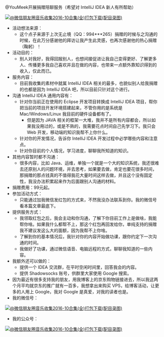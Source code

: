 

@YouMeek开展捐赠陪聊服务（希望对 IntelliJ IDEA 新人有所帮助）

<p>
	<a href="http://img.youmeek.com/2016/judasn-mymusic-2016-10-A.jpg">
	<img src="http://img.youmeek.com/2016/judasn-mymusic-2016-10-A.jpg" title="@微信朋友圈音乐收集2016-10合集(全)打包下载(配目录图)" alt="@微信朋友圈音乐收集2016-10合集(全)打包下载(配目录图)">
	</a> 
</p>

- 活动想法来源：
    - 这个点子来源于上次无止境（QQ：994***265）捐赠的时候与之沟通的时候，在此万分感谢他的拜访让我产生此灵感，也再次感谢他的热心捐赠（鞠躬）！
- 活动目的：
    - 别人对我好，我得回报别人，也想间接促进让我自己变得更好、了解更多人、传播更多我自己喜欢并且在做的内容，也带来一点额外靠知识得到的收入，仅此而已。
- 服务内容：
    - 目前我收集的素材中就属 IntelliJ IDEA 相关的最多，也貌似别人给我捐赠的也都是因为 IntelliJ IDEA 吧，所以目前只针对这个进行。
- 沟通 IntelliJ IDEA 通用内容有：
    - 针对你当前正在使用的 Eclipse 开发项目转换成 IntelliJ IDEA 项目，帮你把当前的项目开发环境搭建起来，不管你用的是系统是 Mac/Windows/Linux 我目前的硬件设备都有了。
        - 但是因为 JAVA 相关的框架一大堆，我并不是所有内容都会，所以如果我没用过的，或是不熟的，我需要花点时间自己先学习下。我只会 Web 开发，移动端的知识我帮不上你什么。
    - 针对你的开发情况，告诉你 IntelliJ IDEA 开发过程中必学哪些内容和注意点。
    - 针对你目前的个人情况，学习进度，聊聊我所知道的知识。
- 其他内容暂时都不沟通：
    - 很多内容，比如 Java、运维，单独一个就是一个大的知识系统，我还很难去还原别人的问题环境，并去思考，如果要去做，肯定也要花很多时间，那捐赠的那点钱真的不值得我花大量时间这样去做，并且这个没有固定性，我没办法积累起来作为后面跟别人沟通的材料。
- 捐赠费用：99元起。
- 参加活动方式：
    - 只能通过加我微信发红包的方式来，不然我没办法联系到你。我的微信号看本篇文章最底下。
- 提供服务方式：
    - 我领取红包之后，我会主动和你沟通，了解下你目前工作上是做啥，我能帮你啥。如果我什么都帮不上，那这个红包再回发给你，单纯支持的捐赠我不建议发这么大的面额，因为我帮不上你啥。
    - 了解到你的基本情况后，我针对你的内容开始做功课，跟你约定下一次沟通的时间。
    - 我做好了功课，通过微信语音、电脑远程的方式，聊聊我知道的一些内容。
- 我额外还可以做的：
    - 提供一个 IDEA 交流群，在平时空闲时间里，回答我会的内容。
    - 提供 Shadowsocks 账号，供群里大家使用 Google 搜索。
- 因为最近有很多支持我的朋友，用我博客上的京东购物链接进去，所以我这两个月平均就京东的推广就有一百多，我想拿出来购买 VPS，给博客活动，让更多的人用上 Google，我对 Google 是真爱，对我的读者也是。
- 我的微信号：
<p>
	<a href="http://img.youmeek.com/2016/judasn-mymusic-2016-10-A.jpg">
	<img src="http://img.youmeek.com/2016/judasn-mymusic-2016-10-A.jpg" title="@微信朋友圈音乐收集2016-10合集(全)打包下载(配目录图)" alt="@微信朋友圈音乐收集2016-10合集(全)打包下载(配目录图)">
	</a> 
</p>

- 我的公众号：
<p>
	<a href="http://img.youmeek.com/2016/judasn-mymusic-2016-10-A.jpg">
	<img src="http://img.youmeek.com/2016/judasn-mymusic-2016-10-A.jpg" title="@微信朋友圈音乐收集2016-10合集(全)打包下载(配目录图)" alt="@微信朋友圈音乐收集2016-10合集(全)打包下载(配目录图)">
	</a> 
</p>




